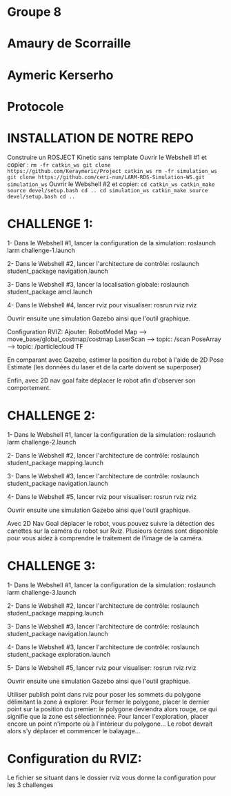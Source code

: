 # Groupe 8 
# Amaury de Scorraille
# Aymeric Kerserho
# Protocole

# INSTALLATION DE NOTRE REPO

Construire un ROSJECT Kinetic sans template
Ouvrir le Webshell #1 et copier :
``
rm -fr catkin_ws
git clone https://github.com/Keraymeric/Project catkin_ws
rm -fr simulation_ws
git clone https://github.com/ceri-num/LARM-RDS-Simulation-WS.git simulation_ws
``
Ouvrir le Webshell #2 et copier:
``
cd catkin_ws
catkin_make
source devel/setup.bash
cd ..
cd simulation_ws
catkin_make
source devel/setup.bash
cd ..
``
# CHALLENGE 1:

1- Dans le Webshell #1, lancer la configuration de la simulation: roslaunch larm challenge-1.launch

2- Dans le Webshell #2, lancer l'architecture de contrôle: roslaunch student_package navigation.launch

3- Dans le Webshell #3, lancer la localisation globale: roslaunch student_package amcl.launch

4- Dans le Webshell #4, lancer rviz pour visualiser: rosrun rviz rviz

Ouvrir ensuite une simulation Gazebo ainsi que l'outil graphique.

Configuration RVIZ: Ajouter: RobotModel Map --> move_base/global_costmap/costmap LaserScan --> topic: /scan PoseArray --> topic: /particlecloud TF

En comparant avec Gazebo, estimer la position du robot à l'aide de 2D Pose Estimate (les données du laser et de la carte doivent se superposer)

Enfin, avec 2D nav goal faite déplacer le robot afin d'observer son comportement.

# CHALLENGE 2:
1- Dans le Webshell #1, lancer la configuration de la simulation: roslaunch larm challenge-2.launch

2- Dans le Webshell #2, lancer l'architecture de contrôle: roslaunch student_package mapping.launch

3- Dans le Webshell #3, lancer l'architecture de contrôle: roslaunch student_package navigation.launch

4- Dans le Webshell #5, lancer rviz pour visualiser: rosrun rviz rviz

Ouvrir ensuite une simulation Gazebo ainsi que l'outil graphique.

Avec 2D Nav Goal déplacer le robot, vous pouvez suivre la détection des canettes sur la caméra du robot sur Rviz. Plusieurs écrans sont disponible pour vous aidez à comprendre
le traitement de l'image de la caméra.

# CHALLENGE 3:
1- Dans le Webshell #1, lancer la configuration de la simulation: roslaunch larm challenge-3.launch

2- Dans le Webshell #2, lancer l'architecture de contrôle: roslaunch student_package mapping.launch

3- Dans le Webshell #3, lancer l'architecture de contrôle: roslaunch student_package navigation.launch

4- Dans le Webshell #3, lancer l'architecture de contrôle: roslaunch student_package exploration.launch

5- Dans le Webshell #5, lancer rviz pour visualiser: rosrun rviz rviz

Ouvrir ensuite une simulation Gazebo ainsi que l'outil graphique.

Utiliser publish point dans rviz pour poser les sommets du polygone délimitant la zone à explorer.
Pour fermer le polygone, placer le dernier point sur la position du premier: le polygone deviendra alors rouge, ce qui signifie que la zone est sélectionnnée.
Pour lancer l'exploration, placer encore un point n'importe où à l'intérieur du polygone... Le robot devrait alors s'y déplacer et commencer le balayage...

# Configuration du RVIZ:
Le fichier se situant dans le dossier rviz vous donne la configuration pour les 3 challenges
